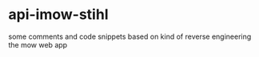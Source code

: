 # api-imow-stihl
some comments and code snippets based on kind of reverse engineering the mow web app
